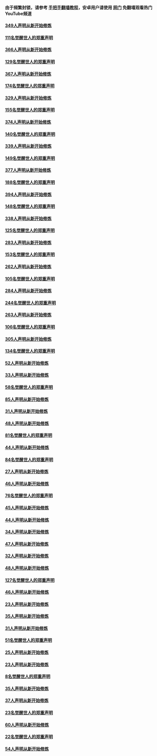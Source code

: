 #### 由于频繁封锁，请参考 [手把手翻墙教程](https://github.com/gfw-breaker/guides/wiki/)，安卓用户请使用 [网门](https://github.com/gfw-breaker/nogfw/blob/master/dl.md?t=06191901) 免翻墙观看热门YouTube频道 

#### [349人声明从新开始修炼](../pages/91/426969.md?t=06191901) 

#### [111名觉醒世人的郑重声明](../pages/91/426968.md?t=06191901) 

#### [366人声明从新开始修炼](../pages/91/426737.md?t=06191901) 

#### [129名觉醒世人的郑重声明](../pages/91/426736.md?t=06191901) 

#### [367人声明从新开始修炼](../pages/91/426421.md?t=06191901) 

#### [174名觉醒世人的郑重声明](../pages/91/426420.md?t=06191901) 

#### [329人声明从新开始修炼](../pages/91/426139.md?t=06191901) 

#### [155名觉醒世人的郑重声明](../pages/91/426138.md?t=06191901) 

#### [374人声明从新开始修炼](../pages/91/425811.md?t=06191901) 

#### [140名觉醒世人的郑重声明](../pages/91/425810.md?t=06191901) 

#### [339人声明从新开始修炼](../pages/91/425690.md?t=06191901) 

#### [149名觉醒世人的郑重声明](../pages/91/425689.md?t=06191901) 

#### [377人声明从新开始修炼](../pages/91/424867.md?t=06191901) 

#### [188名觉醒世人的郑重声明](../pages/91/424866.md?t=06191901) 

#### [394人声明从新开始修炼](../pages/91/423914.md?t=06191901) 

#### [148名觉醒世人的郑重声明](../pages/91/423913.md?t=06191901) 

#### [338人声明从新开始修炼](../pages/91/423540.md?t=06191901) 

#### [125名觉醒世人的郑重声明](../pages/91/423539.md?t=06191901) 

#### [283人声明从新开始修炼](../pages/91/423296.md?t=06191901) 

#### [153名觉醒世人的郑重声明](../pages/91/423295.md?t=06191901) 

#### [262人声明从新开始修炼](../pages/91/423004.md?t=06191901) 

#### [105名觉醒世人的郑重声明](../pages/91/423003.md?t=06191901) 

#### [284人声明从新开始修炼](../pages/91/422707.md?t=06191901) 

#### [244名觉醒世人的郑重声明](../pages/91/422706.md?t=06191901) 

#### [263人声明从新开始修炼](../pages/91/422553.md?t=06191901) 

#### [106名觉醒世人的郑重声明](../pages/91/422552.md?t=06191901) 

#### [305人声明从新开始修炼](../pages/91/422153.md?t=06191901) 

#### [134名觉醒世人的郑重声明](../pages/91/422152.md?t=06191901) 

#### [52人声明从新开始修炼](../pages/91/421846.md?t=06191901) 

#### [33人声明从新开始修炼](../pages/91/421804.md?t=06191901) 

#### [58名觉醒世人的郑重声明](../pages/91/421845.md?t=06191901) 

#### [85人声明从新开始修炼](../pages/91/421769.md?t=06191901) 

#### [31人声明从新开始修炼](../pages/91/421763.md?t=06191901) 

#### [48人声明从新开始修炼](../pages/91/421605.md?t=06191901) 

#### [81名觉醒世人的郑重声明](../pages/91/421656.md?t=06191901) 

#### [44人声明从新开始修炼](../pages/91/421544.md?t=06191901) 

#### [84名觉醒世人的郑重声明](../pages/91/421543.md?t=06191901) 

#### [27人声明从新开始修炼](../pages/91/421465.md?t=06191901) 

#### [46人声明从新开始修炼](../pages/91/421454.md?t=06191901) 

#### [76名觉醒世人的郑重声明](../pages/91/421453.md?t=06191901) 

#### [45人声明从新开始修炼](../pages/91/421452.md?t=06191901) 

#### [44人声明从新开始修炼](../pages/91/421422.md?t=06191901) 

#### [34人声明从新开始修炼](../pages/91/421322.md?t=06191901) 

#### [47人声明从新开始修炼](../pages/91/421264.md?t=06191901) 

#### [32人声明从新开始修炼](../pages/91/421225.md?t=06191901) 

#### [48人声明从新开始修炼](../pages/91/421202.md?t=06191901) 

#### [127名觉醒世人的郑重声明](../pages/91/421224.md?t=06191901) 

#### [46人声明从新开始修炼](../pages/91/421203.md?t=06191901) 

#### [23人声明从新开始修炼](../pages/91/421138.md?t=06191901) 

#### [35人声明从新开始修炼](../pages/91/421122.md?t=06191901) 

#### [31人声明从新开始修炼](../pages/91/421081.md?t=06191901) 

#### [51名觉醒世人的郑重声明](../pages/91/421080.md?t=06191901) 

#### [25人声明从新开始修炼](../pages/91/421020.md?t=06191901) 

#### [23人声明从新开始修炼](../pages/91/420884.md?t=06191901) 

#### [8名觉醒世人的郑重声明](../pages/91/420883.md?t=06191901) 

#### [35人声明从新开始修炼](../pages/91/420809.md?t=06191901) 

#### [37人声明从新开始修炼](../pages/91/420766.md?t=06191901) 

#### [23名觉醒世人的郑重声明](../pages/91/420765.md?t=06191901) 

#### [60人声明从新开始修炼](../pages/91/420727.md?t=06191901) 

#### [22名觉醒世人的郑重声明](../pages/91/420726.md?t=06191901) 

#### [54人声明从新开始修炼](../pages/91/420529.md?t=06191901) 

